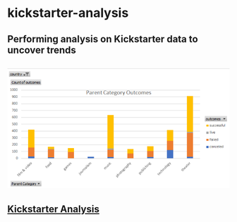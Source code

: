 # kickstarter-analysis
Performing analysis on Kickstarter data to uncover trends
---
![Parent Graph](Parent.png)
---
[Kickstarter Analysis](data-1-1-3-StarterBook.xlsx)
---
